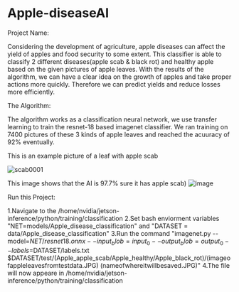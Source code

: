 # Apple-diseaseAI

Project Name: 

Considering the development of agriculture, apple diseases can affect the yield of apples and food security to some extent.
This classifier is able to classify 2 different diseases(apple scab & black rot) and healthy apple based on the given pictures of apple leaves. With the results of the algorithm, we can have a clear idea on the growth of apples and take proper actions more quickly. Therefore we can predict yields and reduce losses more efficiently.

The Algorithm:

The algorithm works as a classification neural network, we use transfer learning to train the resnet-18 based imagenet classifier. We ran training on 7400 pictures of these 3 kinds of apple leaves and reached the acuuracy of 92% eventually. 

This is an example picture of a leaf with apple scab

![scab0001](https://github.com/user-attachments/assets/450e95fc-70fb-4915-bd8c-bb889f744ada)


This image shows that the AI is 97.7% sure it has apple scab)
![image](https://github.com/user-attachments/assets/26d55b85-2428-4cda-838a-6333660aab73)


Run this Project:

1.Navigate to the /home/nvidia/jetson-inference/python/training/classification
2.Set bash enviorment variables "NET=models/Apple_disease_classification" and "DATASET = data/Apple_disease_classification"
3.Run the command "imagenet.py --model=$NET/resnet18.onnx --input_blob=input_0 --output_blob=output_0 --labels=$DATASET/labels.txt $DATASET/test/(Apple_apple_scab/Apple_healthy/Apple_black_rot)/(imageofappleleavesfromtestdata.JPG) (nameofwhereitwillbesaved.JPG)"
4.The file will now appeare in /home/nvidia/jetson-inference/python/training/classification




